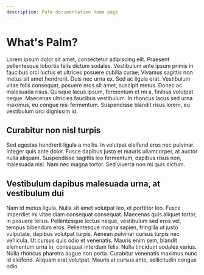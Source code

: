```yaml
---
description: Palm documentation home page
---
```


# What's Palm?

Lorem ipsum dolor sit amet, consectetur adipiscing elit. Praesent pellentesque lobortis felis dictum sodales. Vestibulum ante ipsum primis in faucibus orci luctus et ultrices posuere cubilia curae; Vivamus sagittis non metus sit amet hendrerit. Duis nec urna ex. Sed ac ligula erat. Vestibulum vitae felis consequat, posuere eros sit amet, suscipit metus. Donec ac malesuada risus. Quisque lacus ipsum, fermentum et mi a, finibus volutpat neque. Maecenas ultricies faucibus vestibulum. In rhoncus lacus sed urna maximus, eu congue nisi fermentum. Suspendisse blandit risus lorem, eu vestibulum orci dignissim id.

## Curabitur non nisl turpis

Sed egestas hendrerit ligula a mollis. In volutpat eleifend eros nec pulvinar. Integer quis ante dolor. Fusce dapibus justo et mauris ullamcorper, at auctor nulla aliquam. Suspendisse sagittis leo fermentum, dapibus risus non, malesuada nisl. Nam nec magna tortor. Sed viverra non mi quis dictum.

## Vestibulum dapibus malesuada urna, at vestibulum dui

Nam id metus ligula. Nulla sit amet volutpat leo, et porttitor leo. Fusce imperdiet mi vitae diam consequat consequat. Maecenas quis aliquet tortor, in posuere tellus. Pellentesque lectus neque, vestibulum sed eros vel, tempus bibendum eros. Pellentesque magna sapien, fringilla ut justo vulputate, dapibus volutpat turpis. Aenean pulvinar cursus turpis nec vehicula. Ut cursus quis odio et venenatis. Mauris enim sem, blandit elementum urna in, consequat interdum felis. Nulla tincidunt sodales varius. Nulla rhoncus pharetra augue non porta. Curabitur venenatis maximus nunc id eleifend. Aliquam erat volutpat. Mauris at cursus ante, sollicitudin congue odio.
